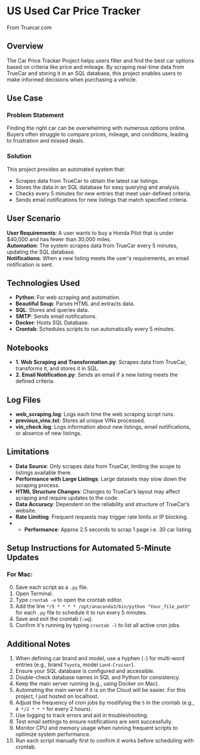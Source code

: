 # US Used Car Price Tracker
From Truecar.com

## Overview
The Car Price Tracker Project helps users filter and find the best car options based on criteria like price and mileage. By scraping real-time data from TrueCar and storing it in an SQL database, this project enables users to make informed decisions when purchasing a vehicle.

## Use Case

### Problem Statement
Finding the right car can be overwhelming with numerous options online. Buyers often struggle to compare prices, mileage, and conditions, leading to frustration and missed deals.

### Solution
This project provides an automated system that:
- Scrapes data from TrueCar to obtain the latest car listings.
- Stores the data in an SQL database for easy querying and analysis.
- Checks every 5 minutes for new entries that meet user-defined criteria.
- Sends email notifications for new listings that match specified criteria.

## User Scenario
**User Requirements**: A user wants to buy a Honda Pilot that is under $40,000 and has fewer than 30,000 miles.  
**Automation**: The system scrapes data from TrueCar every 5 minutes, updating the SQL database.  
**Notifications**: When a new listing meets the user's requirements, an email notification is sent.

## Technologies Used
- **Python**: For web scraping and automation.
- **Beautiful Soup**: Parses HTML and extracts data.
- **SQL**: Stores and queries data.
- **SMTP**: Sends email notifications.
- **Docker**: Hosts SQL Database.
- **Crontab**: Schedules scripts to run automatically every 5 minutes.

## Notebooks
- **1. Web Scraping and Transformation.py**: Scrapes data from TrueCar, transforms it, and stores it in SQL.
- **2. Email Notification.py**: Sends an email if a new listing meets the defined criteria.

## Log Files
- **web_scraping.log**: Logs each time the web scraping script runs.
- **previous_vins.txt**: Stores all unique VINs processed.
- **vin_check.log**: Logs information about new listings, email notifications, or absence of new listings.

## Limitations
- **Data Source**: Only scrapes data from TrueCar, limiting the scope to listings available there.
- **Performance with Large Listings**: Large datasets may slow down the scraping process.
- **HTML Structure Changes**: Changes to TrueCar’s layout may affect scraping and require updates to the code.
- **Data Accuracy**: Dependent on the reliability and structure of TrueCar’s website.
- **Rate Limiting**: Frequent requests may trigger rate limits or IP blocking.
- - **Performance**: Approx 2.5 seconds to scrap 1 page i.e. 30 car listing.

## Setup Instructions for Automated 5-Minute Updates

### For Mac:
0. Save each script as a `.py` file.
1. Open Terminal.
2. Type `crontab -e` to open the crontab editor.
3. Add the line `*/5 * * * * /opt/anaconda3/bin/python "Your_file_path"` for each `.py` file to schedule it to run every 5 minutes.
4. Save and exit the crontab (`:wq`).
5. Confirm it's running by typing `crontab -l` to list all active cron jobs.

## Additional Notes
1. When defining car brand and model, use a hyphen (`-`) for multi-word entries (e.g., brand `Toyota`, model `Land-Cruiser`).
2. Ensure your SQL database is configured and accessible.
3. Double-check database names in SQL and Python for consistency.
4. Keep the main server running (e.g., using Docker on Mac).
5. Automating the main server if it is on the Cloud will be easier. For this project, I just hosted on localhost.
6. Adjust the frequency of cron jobs by modifying the `5` in the crontab (e.g., `0 */2 * * *` for every 2 hours).
7. Use logging to track errors and aid in troubleshooting.
8. Test email settings to ensure notifications are sent successfully.
9. Monitor CPU and memory usage when running frequent scripts to optimize system performance.
10. Run each script manually first to confirm it works before scheduling with crontab.

